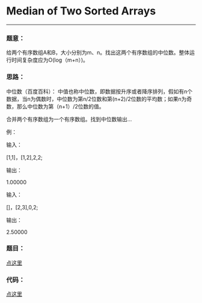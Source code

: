 #	Median of Two Sorted Arrays
---

###	题意：
给两个有序数组A和B，大小分别为m、n。找出这两个有序数组的中位数。整体运行时间复杂度应为O(log（m+n）)。

###	思路：
中位数（百度百科）：
中值也称中位数，即数据按升序或者降序排列，假如有n个数据，当n为偶数时，中位数为第n/2位数和第(n+2)/2位数的平均数；如果n为奇数，那么中位数为第（n+1）/2位数的值。

合并两个有序数组为一个有序数组。找到中位数输出...

例：

输入： 

[1,1]，[1,2],2,2;

输出：

1.00000

输入： 

[]，[2,3],0,2;

输出：

2.50000


###	题目：
<a href="https://leetcode.com/problems/median-of-two-sorted-arrays/" target="_blank">点这里</a>

### 代码：
<a href="./Median_of_Two_Sorted_Arrays.cpp">点这里</a>
